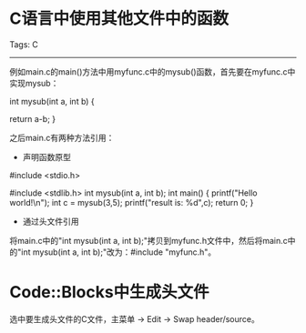 # C语言中使用其他文件中的函数
Tags: C

------

例如main.c的main()方法中用myfunc.c中的mysub()函数，首先要在myfunc.c中实现mysub：

 int mysub(int a, int b) {

  return a-b; 
 }

之后main.c有两种方法引用：

 

* 声明函数原型

 #include <stdio.h>

 #include <stdlib.h> 
 int mysub(int a, int b); 
 int main() { 
  printf("Hello world!\n"); 
  int c = mysub(3,5); 
  printf("result is: %d",c); 
  return 0; 
 } 

 

* 通过头文件引用

将main.c中的"int mysub(int a, int b);"拷贝到myfunc.h文件中，然后将main.c中的"int mysub(int a, int b);"改为：#include "myfunc.h"。

 

# Code::Blocks中生成头文件

选中要生成头文件的C文件，主菜单 -> Edit -> Swap header/source。